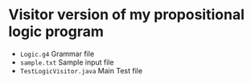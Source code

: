 # Visitor version of my propositional logic program

* `Logic.g4`    Grammar file
* `sample.txt`  Sample input file
* `TestLogicVisitor.java`   Main Test file


